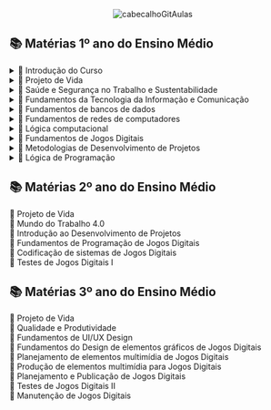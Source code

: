 <div align="center">

![cabecalhoGitAulas](https://github.com/user-attachments/assets/2adf0a8f-5906-4d5b-909a-4cfea1855c27)

</div>

## 📚 Matérias 1º ano do Ensino Médio

<details>

 <summary> 📖 Introdução do Curso  </summary>

  - [O que esperar de um curso de Programação de Jogos Digitais](www.kahot.it)

  - [Matérias base dos curso](https://github.com/brunamota/ProgramacaoDeJogosDigitais/blob/main/Slides/Mat%C3%A9rias%20bases%20do%20curso.pdf)

</details>

<details>
 <summary> 📖 Projeto de Vida </summary>

- [Mapa da Empatia](https://github.com/brunamota/ProgramacaoDeJogosDigitais/blob/main/Arquivos/Projeto%20de%20vida%20-%20%20Mapa%20da%20Empatia.pdf)
- [Vantagens para a sua vida de ter Curso Técnico de Desenvolvimento no Currículo](https://github.com/brunamota/ProgramacaoDeJogosDigitais/blob/main/Slides/Projeto%20de%20Vida%20-%20Vantagens%20de%20um%20Curso%20T%C3%A9cnico%20de%20Desenvolvimento%20no%20Curr%C3%ADculo%20do%20Ensino%20M%C3%A9dio.pdf)
- Diagrama de Afinidades
</details>

<details>
 <summary> 📖 Saúde e Segurança no Trabalho e Sustentabilidade </summary>
 
  - [Metodologia 6s](https://github.com/brunamota/ProgramacaoDeJogosDigitais/blob/main/Slides/Sa%C3%BAde%20e%20Seguran%C3%A7a%20no%20Trabalho%20e%20Sustentabilidade%20-%20Metodologia%206s.pdf)
 
</details>

 <details>
 <summary> 📖 Fundamentos da Tecnologia da Informação e Comunicação </summary>
 </details>
 
 <details>
 <summary> 📖 Fundamentos de bancos de dados </summary>
 </details>
 
 <details>

 <summary> 📖 Fundamentos de redes de computadores </summary>

- [Unidades de Medida na Transmissão e Armazenamento de Dados](https://github.com/brunamota/ProgramacaoDeJogosDigitais/blob/main/MarkDown/Fundamentos%20de%20Redes%20de%20Computadores%20-%20Unidades%20de%20Medida.md)
</details>

<details>
 <summary> 📖 Lógica computacional </summary>

  -  [Introdução a lógica Computacional](https://github.com/brunamota/ProgramacaoDeJogosDigitais/blob/main/Slides/Aula%20Introdu%C3%A7%C3%A3o%20a%20l%C3%B3gica%20Computacional.pdf)
  -  [Analisando Problemas e Abstrações Lógicas](https://github.com/brunamota/ProgramacaoDeJogosDigitais/blob/main/Slides/L%C3%B3gica%20Computacional%20-%20Analisando%20Problemas%20e%20Abstra%C3%A7%C3%B5es%20L%C3%B3gicas.pdf)
  -  [Estrutura de um algoritmo](https://github.com/brunamota/ProgramacaoDeJogosDigitais/blob/main/MarkDown/L%C3%B3gica%20Computacional%20-%20Estrutura%20de%20um%20algoritmo.md)

</details>

<details>
 <summary> 📖 Fundamentos de Jogos Digitais </summary>

- [Evolução e Impacto Cultural ao Longo do Tempo](https://github.com/brunamota/ProgramacaoDeJogosDigitais/blob/main/Slides/Fundamentos%20de%20Jogos%20Digitais%20-%20Evolu%C3%A7%C3%A3o%20e%20Impacto%20Cultural%20ao%20Longo%20do%20Tempo.pdf)

</details>

<details>
 <summary> 📖 Metodologias de Desenvolvimento de Projetos </summary>

  -  [O que você precisa para deselvover um jogo?](https://github.com/brunamota/ProgramacaoDeJogosDigitais/blob/main/Slides/O%20que%20voc%C3%AA%20precisa%20para%20deselvover%20um%20jogo.pdf)
  -  [Diagrama de Afinidades](https://github.com/brunamota/ProgramacaoDeJogosDigitais/blob/main/Slides/Metodologias%20de%20Desenvolvimento%20de%20Projetos%20-%20Diagrama%20de%20Afinidades.pdf)
  -  [Fases do Processo de Desenvolvimento de Software](https://github.com/brunamota/ProgramacaoDeJogosDigitais/blob/main/Slides/Metodologias%20de%20Desenvolvimento%20de%20Projetos%20-%20Fases%20do%20Processo%20de%20Software.pdf)
</details>

<details>
 <summary> 📖 Lógica de Programação </summary>

- [Introdução a Dados Primitivos e Variáveis](https://github.com/brunamota/ProgramacaoDeJogosDigitais/blob/main/MarkDown/L%C3%B3gica%20de%20Programa%C3%A7%C3%A3o%20-%20Introdu%C3%A7%C3%A3o%20a%20Dados%20Primitivos%20e%20Vari%C3%A1veis.md)
- [Estruturas Condicional em Python](https://github.com/brunamota/ProgramacaoDeJogosDigitais/blob/main/MarkDown/L%C3%B3gica%20de%20Programa%C3%A7%C3%A3o%20-%20Estrutura%20Condicional.md)
</details>

## 📚 Matérias 2º ano do Ensino Médio

 <summary> 📖 Projeto de Vida </summary>

 <summary> 📖 Mundo do Trabalho 4.0 </summary>

 <summary> 📖 Introdução ao Desenvolvimento de Projetos </summary>

 <summary> 📖 Fundamentos de Programação de Jogos Digitais </summary>

 <summary> 📖 Codificação de sistemas de Jogos Digitais </summary>

 <summary> 📖 Testes de Jogos Digitais I </summary>

## 📚 Matérias 3º ano do Ensino Médio

 <summary> 📖 Projeto de Vida </summary>

 <summary> 📖 Qualidade e Produtividade </summary>

 <summary> 📖 Fundamentos de UI/UX Design </summary>

 <summary> 📖 Fundamentos do Design de elementos gráficos de Jogos Digitais </summary>

 <summary> 📖 Planejamento de elementos multimídia de Jogos Digitais </summary>

 <summary> 📖 Produção de elementos multimídia para Jogos Digitais </summary>

 <summary> 📖 Planejamento e Publicação de Jogos Digitais </summary>

 <summary> 📖 Testes de Jogos Digitais II </summary>

 <summary> 📖 Manutenção de Jogos Digitais </summary>

